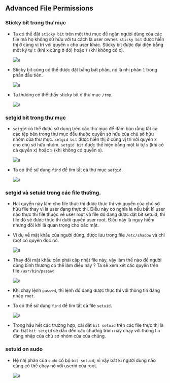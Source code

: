 ## Advanced File Permissions

### Sticky bit trong thư mục

- Ta có thể đặt `sticky bit` trên một thư mục để ngăn người dùng xóa các file mà họ không sử hữu với tư cách là user owner. `sticky bit` được hiển thị ở cùng vị trí với quyền `x` cho user khác. Sticky bit được đại diện bằng một ký tự `t` (khi x cũng ở đó) hoặc `T` (khi không có x).

    ![a](https://imgur.com/CpFOx1W.png)

- Sticky bit cũng có thể được đặt bằng bát phân, nó là nhị phân `1` trong phần đầu tiên.

    ![a](https://imgur.com/05Z6kga.png)

- Ta thường có thể thấy sticky bit ở thư mục `/tmp`.

    ![a](https://imgur.com/QgtAoSZ.png)

### setgid bit trong thư mục

- `setgid` có thể được sử dụng trên các thư mục để đảm bảo rằng tất cả các tệp bên trong thư mục đều thuộc quyền sở hữu của chủ sở hữu nhóm của thư mục. `setgid bit` được hiển thị ở cùng vị trí với quyền x cho chủ sở hữu nhóm. `setgid bit` được thể hiện bằng một kí tự `s` (khi có cả quyền x) hoặc `S` (khi không có quyền x).

    ![a](https://imgur.com/oWi5NNn.png)

- Ta có thể sử dụng `find` để tìm tất cả thư mục `setgid`.

    ![a](https://imgur.com/OLxpWPM.png)

### setgid và setuid trong các file thường.

- Hai quyền này làm cho file thực thi được thực thi với quyền của chủ sở hữu file thay vì là user đang thực thi. Điều này có nghĩa là nếu bất kì user nào thực thi file thuộc về user root và file đó đang được đặt bit setuid, thì file đó sẽ được thực thi dưới quyền user root. Điều này là nguy hiểm nhưng đôi khi là quan trọng cho bảo mật.

- Ví dụ về mật khẩu của người dùng, được lưu trong file `/etc/shadow` và chỉ root có quyền đọc nó.

    ![a](https://imgur.com/boCyZxM.png)

- Thay đổi mật khẩu cần phải cập nhật file này, vậy làm thế nào để người dùng bình thường có thể làm điều này ? Ta sẽ xem xét các quyền trên file `/usr/bin/passwd`

    ![a](https://imgur.com/AidpPMB.png)

- Khi chạy lệnh `passwd`, thì lệnh đó đang được thực thi với thông tin đăng nhập `root`.
- Ta có thể sử dụng `find` để tìm tất cả file `setuid`.

    ![a](https://imgur.com/u82c9l4.png)

- Trong hầu hết các trường hợp, cài đặt `bit setuid` trên các file thực thi là đủ. Đặt `bit setgid` sẽ dẫn đến các chương trình này chạy với thông tin đăng nhập của chủ sở nhóm của của chúng.

### setuid on sudo

- Hệ nhị phân của `sudo` có bộ `bit setuid`, vì vậy bất kì người dùng nào cũng có thể chạy nó với userid của root.

    ![a](https://imgur.com/lpk9gxf)